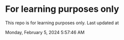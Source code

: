 # For learning purposes only
This repo is for learning purposes only.
Last updated at

Monday, February 5, 2024 5:57:46 AM

